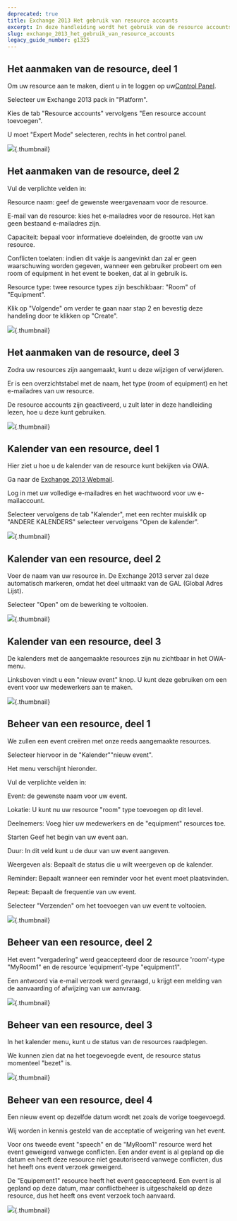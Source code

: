 ```yaml
---
deprecated: true
title: Exchange 2013 Het gebruik van resource accounts
excerpt: In deze handleiding wordt het gebruik van de resource accounts van uw Exchange 2013 beschreven.
slug: exchange_2013_het_gebruik_van_resource_accounts
legacy_guide_number: g1325
---
```



## Het aanmaken van de resource, deel 1
Om uw resource aan te maken, dient u in te loggen op uw[Control Panel](https://www.ovh.com/manager/web/login.html).

Selecteer uw Exchange 2013 pack in "Platform".

Kies de tab "Resource accounts" vervolgens "Een resource account toevoegen".

U moet "Expert Mode" selecteren, rechts in het control panel.

![](images/img_1346.jpg){.thumbnail}


## Het aanmaken van de resource, deel 2
Vul de verplichte velden in: 

Resource naam: geef de gewenste weergavenaam voor de resource.

E-mail van de resource: kies het e-mailadres voor de resource. Het kan geen bestaand e-mailadres zijn.

Capaciteit:  bepaal voor informatieve doeleinden, de grootte van uw resource.

Conflicten toelaten: indien dit vakje is aangevinkt dan zal er geen waarschuwing worden gegeven, wanneer een gebruiker probeert om een ​​room of equipment in het event te boeken, dat al in gebruik is. 

Resource type:  twee resource types zijn beschikbaar: "Room" of "Equipment".

Klik op "Volgende" om verder te gaan naar stap 2 en bevestig deze handeling door te klikken op "Create".

![](images/img_1347.jpg){.thumbnail}


## Het aanmaken van de resource, deel 3
Zodra uw resources zijn aangemaakt, kunt u deze wijzigen of verwijderen.

Er is een overzichtstabel met de naam, het type (room of equipment) en het e-mailadres van uw resource.

De resource accounts zijn geactiveerd, u zult later in deze handleiding lezen, hoe u deze kunt gebruiken.

![](images/img_1348.jpg){.thumbnail}


## Kalender van een resource, deel 1
Hier ziet u hoe u de kalender van de resource kunt bekijken via OWA. 

Ga naar de [Exchange 2013 Webmail](https://ex.mail.ovh.net/owa/).

Log in met uw volledige e-mailadres en het wachtwoord voor uw e-mailaccount. 

Selecteer vervolgens de tab "Kalender", met een rechter muisklik op "ANDERE KALENDERS" selecteer vervolgens "Open de kalender".

![](images/img_1349.jpg){.thumbnail}


## Kalender van een resource, deel 2
Voer de naam van uw resource in. De Exchange 2013 server zal deze automatisch markeren, omdat het deel uitmaakt van de GAL (Global Adres Lijst).

Selecteer "Open" om de bewerking te voltooien.

![](images/img_1350.jpg){.thumbnail}


## Kalender van een resource, deel 3
De kalenders met de aangemaakte resources zijn nu zichtbaar in het OWA-menu.

Linksboven vindt u een "nieuw event" knop. U kunt deze gebruiken om een event voor uw medewerkers aan te maken.

![](images/img_1351.jpg){.thumbnail}


## Beheer van een resource, deel 1
We zullen een event creëren met onze reeds aangemaakte resources.

Selecteer hiervoor in de "Kalender""nieuw event".

Het menu verschijnt hieronder.

Vul de verplichte velden in:

Event: de gewenste naam voor uw event.

Lokatie: U kunt nu uw resource "room" type toevoegen op dit level.

Deelnemers: Voeg hier uw medewerkers en de "equipment" resources toe.

Starten Geef het begin van uw event aan.

Duur: In dit veld kunt u de duur van uw event aangeven.

Weergeven als: Bepaalt de status die u wilt weergeven op de kalender.

Reminder: Bepaalt wanneer een reminder voor het event moet plaatsvinden.

Repeat: Bepaalt de frequentie van uw event.

Selecteer "Verzenden" om het toevoegen van uw event te voltooien.

![](images/img_1352.jpg){.thumbnail}


## Beheer van een resource, deel 2
Het event "vergadering" werd geaccepteerd door de resource 'room'-type "MyRoom1" en de resource 'equipment'-type "equipment1".

Een antwoord via e-mail verzoek werd gevraagd, u krijgt een melding van de aanvaarding of afwijzing van uw aanvraag.

![](images/img_1356.jpg){.thumbnail}


## Beheer van een resource, deel 3
In het kalender menu, kunt u de status van de resources raadplegen.

We kunnen zien dat na het toegevoegde event, de resource status momenteel "bezet" is.

![](images/img_1357.jpg){.thumbnail}


## Beheer van een resource, deel 4
Een nieuw event op dezelfde datum wordt net zoals de vorige toegevoegd.

Wij worden in kennis gesteld van de acceptatie of weigering van het event.

Voor ons tweede event "speech" en de "MyRoom1" resource werd het event geweigerd vanwege conflicten.
Een ander event is al gepland op die datum en heeft deze resource niet geautoriseerd vanwege conflicten, dus het heeft ons event verzoek geweigerd.

De "Equipement1" resource heeft het event geaccepteerd.
Een event is al gepland op deze datum, maar conflictbeheer is uitgeschakeld op deze resource, dus het heeft ons event verzoek toch aanvaard.

![](images/img_1358.jpg){.thumbnail}

